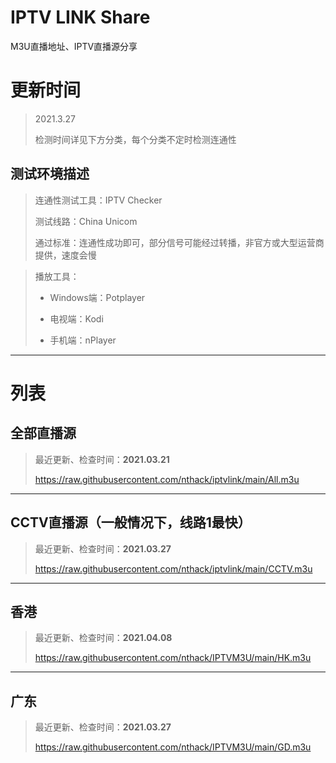 # IPTV LINK Share
M3U直播地址、IPTV直播源分享

# 更新时间
> 2021.3.27
> 
> 检测时间详见下方分类，每个分类不定时检测连通性



## 测试环境描述
> 连通性测试工具：IPTV Checker 
> 
> 测试线路：China Unicom
> 
> 通过标准：连通性成功即可，部分信号可能经过转播，非官方或大型运营商提供，速度会慢



> 播放工具：
> 
> * Windows端：Potplayer
> 
> * 电视端：Kodi
> 
> * 手机端：nPlayer


---

# 列表
## 全部直播源
> 最近更新、检查时间：**2021.03.21**
> 
> https://raw.githubusercontent.com/nthack/iptvlink/main/All.m3u

---

## CCTV直播源（一般情况下，线路1最快）
> 最近更新、检查时间：**2021.03.27**
> 
> https://raw.githubusercontent.com/nthack/iptvlink/main/CCTV.m3u

---

## 香港
> 最近更新、检查时间：**2021.04.08**
> 
> https://raw.githubusercontent.com/nthack/IPTVM3U/main/HK.m3u

---

## 广东
> 最近更新、检查时间：**2021.03.27**
> 
> https://raw.githubusercontent.com/nthack/IPTVM3U/main/GD.m3u



